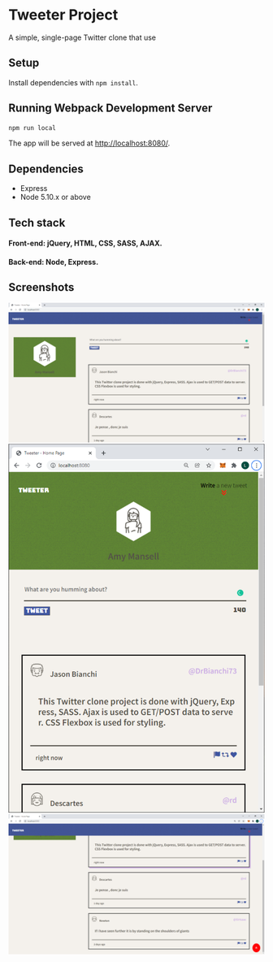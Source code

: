 # Tweeter Project

A simple, single-page Twitter clone that use

## Setup

Install dependencies with `npm install`.

## Running Webpack Development Server

```sh
npm run local
```

The app will be served at <http://localhost:8080/>.

## Dependencies

- Express
- Node 5.10.x or above

## Tech stack

#### Front-end: jQuery, HTML, CSS, SASS, AJAX.

#### Back-end: Node, Express.

## Screenshots

!["Screenshot of tweet compose box in desktop UI"](https://github.com/MikeNguyenTT/tweeter/blob/master/docs/tweet-box.png)
!["Screenshot of tablet UI using responsive design"](https://github.com/MikeNguyenTT/tweeter/blob/master/docs/tablet-responsive-design.png)
!["A floating button to scroll to top and sliding New Tweet box"](https://github.com/MikeNguyenTT/tweeter/blob/master/docs/floating-button.png)

